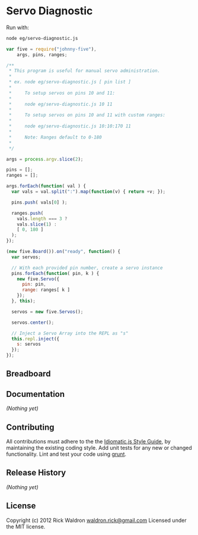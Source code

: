 # Servo Diagnostic

Run with:
```bash
node eg/servo-diagnostic.js
```


```javascript
var five = require("johnny-five"),
    args, pins, ranges;

/**
 * This program is useful for manual servo administration.
 *
 * ex. node eg/servo-diagnostic.js [ pin list ]
 *
 *     To setup servos on pins 10 and 11:
 *
 *     node eg/servo-diagnostic.js 10 11
 *
 *     To setup servos on pins 10 and 11 with custom ranges:
 *
 *     node eg/servo-diagnostic.js 10:10:170 11
 *
 *     Note: Ranges default to 0-180
 *
 */

args = process.argv.slice(2);

pins = [];
ranges = [];

args.forEach(function( val ) {
  var vals = val.split(":").map(function(v) { return +v; });

  pins.push( vals[0] );

  ranges.push(
    vals.length === 3 ?
    vals.slice(1) :
    [ 0, 180 ]
  );
});

(new five.Board()).on("ready", function() {
  var servos;

  // With each provided pin number, create a servo instance
  pins.forEach(function( pin, k ) {
    new five.Servo({
      pin: pin,
      range: ranges[ k ]
    });
  }, this);

  servos = new five.Servos();

  servos.center();

  // Inject a Servo Array into the REPL as "s"
  this.repl.inject({
    s: servos
  });
});

```

## Breadboard




## Documentation

_(Nothing yet)_









## Contributing
All contributions must adhere to the the [Idiomatic.js Style Guide](https://github.com/rwldrn/idiomatic.js),
by maintaining the existing coding style. Add unit tests for any new or changed functionality. Lint and test your code using [grunt](https://github.com/cowboy/grunt).

## Release History
_(Nothing yet)_

## License
Copyright (c) 2012 Rick Waldron <waldron.rick@gmail.com>
Licensed under the MIT license.
